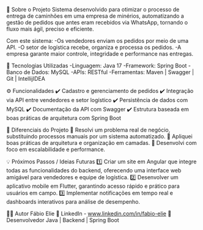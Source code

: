 📌 Sobre o Projeto
Sistema desenvolvido para otimizar o processo de entrega de caminhões em uma empresa de minérios, automatizando a gestão de pedidos que antes eram recebidos via WhatsApp, tornando o fluxo mais ágil, preciso e eficiente.

Com este sistema:
-Os vendedores enviam os pedidos por meio de uma API.
-O setor de logística recebe, organiza e processa os pedidos.
-A empresa garante maior controle, integridade e performance nas entregas.

🚀 Tecnologias Utilizadas
-Linguagem: Java 17
-Framework: Spring Boot
-Banco de Dados: MySQL
-APIs: RESTful
-Ferramentas: Maven | Swagger | Git | IntellijIDEA

⚙️ Funcionalidades
✔️ Cadastro e gerenciamento de pedidos
✔️ Integração via API entre vendedores e setor logístico
✔️ Persistência de dados com MySQL
✔️ Documentação da API com Swagger
✔️ Estrutura baseada em boas práticas de arquitetura com Spring Boot

🌟 Diferenciais do Projeto
🔹 Resolvi um problema real de negócio, substituindo processos manuais por um sistema automatizado.
🔹 Apliquei boas práticas de arquitetura e organização em camadas.
🔹 Desenvolvi com foco em escalabilidade e performance.

💡 Próximos Passos / Ideias Futuras
1️⃣ Criar um site em Angular que integre todas as funcionalidades do backend, oferecendo uma interface web amigável para vendedores e equipe de logística.
2️⃣ Desenvolver um aplicativo mobile em Flutter, garantindo acesso rápido e prático para usuários em campo.
3️⃣ Implementar notificações em tempo real e dashboards interativos para análise de desempenho.

👨‍💻 Autor
Fábio Elie
🔗 LinkedIn - www.linkedin.com/in/fabio-elie
📌 Desenvolvedor Java | Backend | Spring Boot
